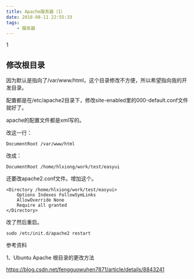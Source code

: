 ```yaml
---
title: Apache服务器（1）
date: 2018-08-11 22:55:33
tags:
	- 服务器
---
```




1

## 修改根目录

因为默认是指向了/var/www/html，这个目录修改不方便，所以希望指向我的开发目录。

配置都是在/etc/apache2目录下，修改site-enabled里的000-default.conf文件就好了。

apache的配置文件都是xml写的。

改这一行：

```
DocumentRoot /var/www/html
```

改成：

```
DocumentRoot /home/hlxiong/work/test/easyui
```

还要改apache2.conf文件。增加这个。

```
<Directory /home/hlxiong/work/test/easyui>
    Options Indexes FollowSymLinks
    AllowOverride None
    Require all granted
</Directory>
```

改了然后重启。

```
sudo /etc/init.d/apache2 restart
```







参考资料

1、Ubuntu Apache 根目录的更改方法

https://blog.csdn.net/fengguowuhen7871/article/details/8843241